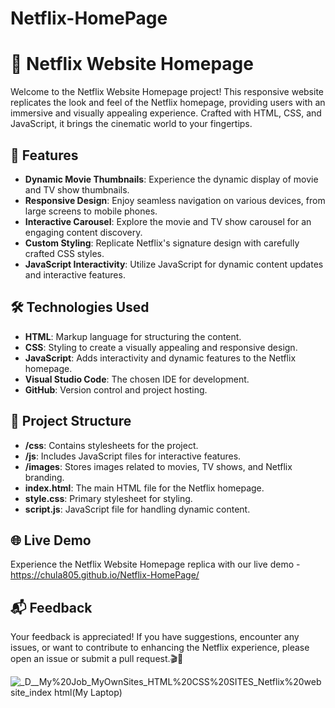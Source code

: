# Netflix-HomePage

# 🍿 Netflix Website Homepage

Welcome to the Netflix Website Homepage project! This responsive website replicates the look and feel of the Netflix homepage, providing users with an immersive and visually appealing experience. Crafted with HTML, CSS, and JavaScript, it brings the cinematic world to your fingertips.

## 🚀 Features

- **Dynamic Movie Thumbnails**: Experience the dynamic display of movie and TV show thumbnails.
- **Responsive Design**: Enjoy seamless navigation on various devices, from large screens to mobile phones.
- **Interactive Carousel**: Explore the movie and TV show carousel for an engaging content discovery.
- **Custom Styling**: Replicate Netflix's signature design with carefully crafted CSS styles.
- **JavaScript Interactivity**: Utilize JavaScript for dynamic content updates and interactive features.

## 🛠️ Technologies Used

- **HTML**: Markup language for structuring the content.
- **CSS**: Styling to create a visually appealing and responsive design.
- **JavaScript**: Adds interactivity and dynamic features to the Netflix homepage.
- **Visual Studio Code**: The chosen IDE for development.
- **GitHub**: Version control and project hosting.

## 📂 Project Structure

- **/css**: Contains stylesheets for the project.
- **/js**: Includes JavaScript files for interactive features.
- **/images**: Stores images related to movies, TV shows, and Netflix branding.
- **index.html**: The main HTML file for the Netflix homepage.
- **style.css**: Primary stylesheet for styling.
- **script.js**: JavaScript file for handling dynamic content.

## 🌐 Live Demo

Experience the Netflix Website Homepage replica with our live demo - https://chula805.github.io/Netflix-HomePage/

## 📬 Feedback

Your feedback is appreciated! If you have suggestions, encounter any issues, or want to contribute to enhancing the Netflix experience, please open an issue or submit a pull request.🎬🍿

![_D__My%20Job_MyOwnSites_HTML%20CSS%20SITES_Netflix%20website_index html(My Laptop)](https://github.com/chula805/Netflix-HomePage/assets/121760253/fbe11fa3-9d20-4063-a9bd-fd2f7e83695a)
